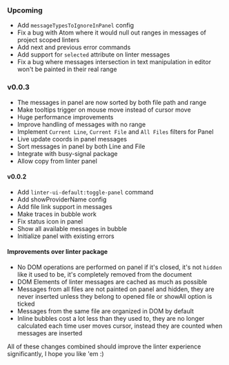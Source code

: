 ### Upcoming

- Add `messageTypesToIgnoreInPanel` config
- Fix a bug with Atom where it would null out ranges in messages of project scoped linters
- Add next and previous error commands
- Add support for `selected` attribute on linter messages
- Fix a bug where messages intersection in text manipulation in editor won't be painted in their real range

### v0.0.3

- The messages in panel are now sorted by both file path and range
- Make tooltips trigger on mouse move instead of cursor move
- Huge performance improvements
- Improve handling of messages with no range
- Implement `Current Line`, `Current File` and `All Files` filters for Panel
- Live update coords in panel messages
- Sort messages in panel by both Line and File
- Integrate with busy-signal package
- Allow copy from linter panel

#### v0.0.2

- Add `linter-ui-default:toggle-panel` command
- Add showProviderName config
- Add file link support in messages
- Make traces in bubble work
- Fix status icon in panel
- Show all available messages in bubble
- Initialize panel with existing errors

#### Improvements over linter package
 - No DOM operations are performed on panel if it's closed, it's not `hidden` like it used to be, it's completely removed from the document
 - DOM Elements of linter messages are cached as much as possible
 - Messages from all files are not painted on panel and hidden, they are never inserted unless they belong to opened file or showAll option is ticked
 - Messages from the same file are organized in DOM by default
 - Inline bubbles cost a lot less than they used to, they are no longer calculated each time user moves cursor, instead they are counted when messages are inserted

All of these changes combined should improve the linter experience significantly, I hope you like 'em :)
